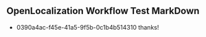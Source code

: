 ## OpenLocalization Workflow Test MarkDown
* 0390a4ac-f45e-41a5-9f5b-0c1b4b514310 thanks!

<!--HONumber=Jul16_HO4-->



